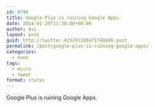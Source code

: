 ```yaml
---
id: 8796
title: Google Plus is ruining Google Apps.
date: 2014-01-20T11:38:08+00:00
author: Avi
layout: post
guid: http://twitter-425291160471748608-post
permalink: /post/google-plus-is-ruining-google-apps/
categories:
  - none
tags:
  - micro
  - tweet
format: status
---
```

Google Plus is ruining Google Apps.